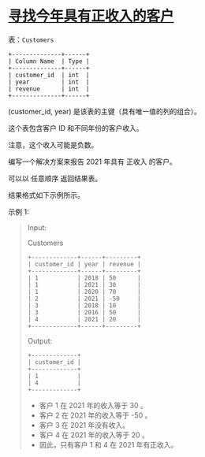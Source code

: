 #  [寻找今年具有正收入的客户](https://leetcode.cn/problems/find-customers-with-positive-revenue-this-year)

表：`Customers`
```
+--------------+------+
| Column Name  | Type |
+--------------+------+
| customer_id  | int  |
| year         | int  |
| revenue      | int  |
+--------------+------+
```
(customer_id, year) 是该表的主键（具有唯一值的列的组合）。

这个表包含客户 ID 和不同年份的客户收入。

注意，这个收入可能是负数。
 

编写一个解决方案来报告 2021 年具有 正收入 的客户。

可以以 任意顺序 返回结果表。

结果格式如下示例所示。

 

示例 1:

> Input:
> 
> Customers
> ```
> +-------------+------+---------+
> | customer_id | year | revenue |
> +-------------+------+---------+
> | 1           | 2018 | 50      |
> | 1           | 2021 | 30      |
> | 1           | 2020 | 70      |
> | 2           | 2021 | -50     |
> | 3           | 2018 | 10      |
> | 3           | 2016 | 50      |
> | 4           | 2021 | 20      |
> +-------------+------+---------+
> ```
> Output:
> ```
> +-------------+
> | customer_id |
> +-------------+
> | 1           |
> | 4           |
> +-------------+
> ```
> - 客户 1 在 2021 年的收入等于 30 。
> - 客户 2 在 2021 年的收入等于 -50 。
> - 客户 3 在 2021 年没有收入。
> - 客户 4 在 2021 年的收入等于 20 。
> - 因此，只有客户 1 和 4 在 2021 年有正收入。